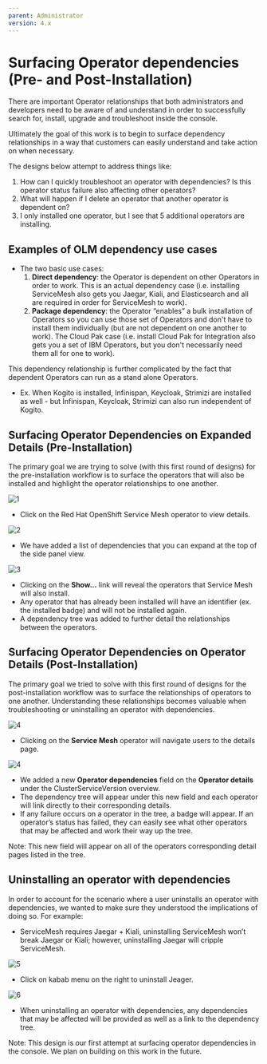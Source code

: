 ```yaml
---
parent: Administrator
version: 4.x
---
```


# Surfacing Operator dependencies (Pre- and Post-Installation) 
There are important Operator relationships that both administrators and developers need to be aware of and understand in order to successfully search for, install, upgrade and troubleshoot inside the console. 

Ultimately the goal of this work is to begin to surface dependency relationships in a way that customers can easily understand and take action on when necessary. 

The designs below attempt to address things like:
1. How can I quickly troubleshoot an operator with dependencies? Is this operator status failure also affecting other operators?
2. What will happen if I delete an operator that another operator is dependent on?
3. I only installed one operator, but I see that 5 additional operators are installing.

## Examples of OLM dependency use cases
- The two basic use cases:
    1. **Direct dependency**: the Operator is dependent on other Operators in order to work. This is an actual dependency case (i.e. installing ServiceMesh also gets you Jaegar, Kiali, and Elasticsearch and all are required in order for ServiceMesh to work).  
    2. **Package dependency**: the Operator “enables” a bulk installation of Operators so you can use those set of Operators and don't have to install them individually (but are not dependent on one another to work). The Cloud Pak case (i.e. install Cloud Pak for Integration also gets you a set of IBM Operators, but you don't necessarily need them all for one to work).

This dependency relationship is further complicated by the fact that dependent Operators can run as a stand alone Operators. 
- Ex. When Kogito is installed, Infinispan, Keycloak, Strimizi are installed as well - but Infinispan, Keycloak, Strimizi can also run independent of Kogito.

## Surfacing Operator Dependencies on Expanded Details (Pre-Installation)

The primary goal we are trying to solve (with this first round of designs) for the pre-installation workflow is to surface the operators that will also be installed and highlight the operator relationships to one another. 

![1](img/Operator_Hub.png)
- Click on the Red Hat OpenShift Service Mesh operator to view details.

![2](img/Operators_1.png)
- We have added a list of dependencies that you can expand at the top of the side panel view.

![3](img/Operators_2.png)
- Clicking on the **Show...** link will reveal the operators that Service Mesh will also install.
- Any operator that has already been installed will have an identifier (ex. the installed badge) and will not be installed again.
- A dependency tree was added to further detail the relationships between the operators.

## Surfacing Operator Dependencies on Operator Details (Post-Installation)

The primary goal we tried to solve with this first round of designs for the post-installation workflow was to surface the relationships of operators to one another. Understanding these relationships becomes valuable when troubleshooting or uninstalling an operator with dependencies.

![4](img/Operators_3.1.png)
- Clicking on the **Service Mesh** operator will navigate users to the details page.

![4](img/Operators_3.png)
- We added a new **Operator dependencies** field on the **Operator details** under the ClusterServiceVersion overview. 
- The dependency tree will appear under this new field and each operator will link directly to their corresponding details.
- If any failure occurs on a operator in the tree, a badge will appear. If an operator’s status has failed, they can easily see what other operators that may be affected and work their way up the tree.

Note: This new field will appear on all of the operators corresponding detail pages listed in the tree.

## Uninstalling an operator with dependencies 

In order to account for the scenario where a user uninstalls an operator with dependencies, we wanted to make sure they understood the implications of doing so. For example: 
- ServiceMesh requires Jaegar + Kiali, uninstalling ServiceMesh won’t break Jaegar or Kiali; however, uninstalling Jaegar will cripple ServiceMesh.

![5](img/Uninstall_1.png)
- Click on kabab menu on the right to uninstall Jeager. 

![6](img/Uninstall.png)
- When uninstalling an operator with dependencies, any dependencies that may be affected will be provided as well as a link to the dependency tree.

Note: This design is our first attempt at surfacing operator dependencies in the console. We plan on building on this work in the future. 
